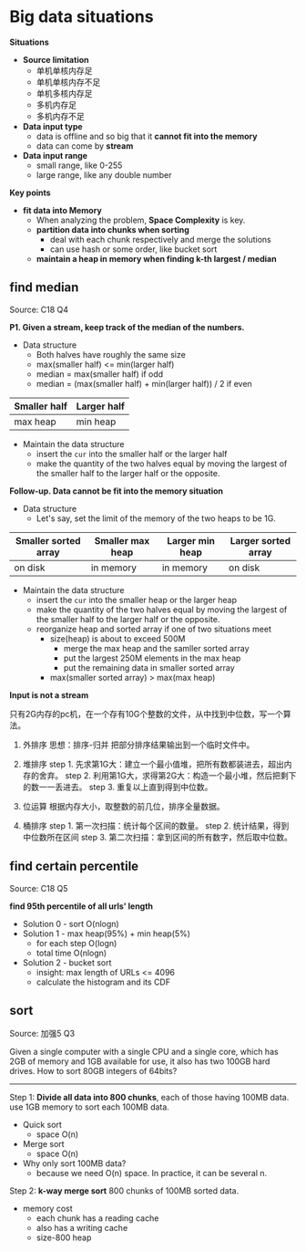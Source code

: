 <extoc></extoc>

# Big data situations

**Situations**

- **Source limitation**
    - 单机单核内存足
    - 单机单核内存不足
    - 单机多核内存足
    - 多机内存足
    - 多机内存不足
- **Data input type**
    - data is offline and so big that it **cannot fit into the memory**
    - data can come by **stream**
- **Data input range**
    - small range, like 0-255
    - large range, like any double number

**Key points**

- **fit data into Memory**
    - When analyzing the problem, **Space Complexity** is key.
    - **partition data into chunks when sorting**
        - deal with each chunk respectively and merge the solutions
        - can use hash or some order, like bucket sort
    - **maintain a heap in memory when finding k-th largest / median**

## find median

Source: C18 Q4

**P1. Given a stream, keep track of the median of the numbers.**

- Data structure
    - Both halves have roughly the same size
    - max(smaller half) <= min(larger half)
    - median = max(smaller half) if odd
    - median = (max(smaller half) + min(larger half)) / 2 if even

Smaller half | Larger half
---|---
max heap | min heap

- Maintain the data structure
    - insert the `cur` into the smaller half or the larger half
    - make the quantity of the two halves equal by moving the largest of the smaller half to the larger half or the opposite.

**Follow-up. Data cannot be fit into the memory situation**

- Data structure
    - Let's say, set the limit of the memory of the two heaps to be 1G.

Smaller sorted array | Smaller max heap | Larger min heap | Larger sorted array
---|---|---|---
on disk | in memory | in memory | on disk

- Maintain the data structure
    - insert the `cur` into the smaller heap or the larger heap
    - make the quantity of the two halves equal by moving the largest of the smaller half to the larger half or the opposite.
    - reorganize heap and sorted array if one of two situations meet
        - size(heap) is about to exceed 500M
            - merge the max heap and the samller sorted array
            - put the largest 250M elements in the max heap
            - put the remaining data in smaller sorted array
        - max(smaller sorted array) > max(max heap)

**Input is not a stream**


只有2G内存的pc机，在一个存有10G个整数的文件，从中找到中位数，写一个算法。

1. 外排序
思想：排序-归并
把部分排序结果输出到一个临时文件中。

2. 堆排序
step 1. 先求第1G大：建立一个最小值堆，把所有数都装进去，超出内存的舍弃。
step 2. 利用第1G大，求得第2G大：构造一个最小堆，然后把剩下的数一一丢进去。
step 3. 重复以上直到得到中位数。

3. 位运算
根据内存大小，取整数的前几位，排序全量数据。

4. 桶排序
step 1. 第一次扫描：统计每个区间的数量。
step 2. 统计结果，得到中位数所在区间
step 3. 第二次扫描：拿到区间的所有数字，然后取中位数。

## find certain percentile

Source: C18 Q5

**find 95th percentile of all urls' length**

- Solution 0 - sort O(nlogn)
- Solution 1 - max heap(95%) + min heap(5%)
    - for each step O(logn)
    - total time O(nlogn)
- Solution 2 - bucket sort
    - insight: max length of URLs <= 4096
    - calculate the histogram and its CDF

## sort

Source: 加强5 Q3

Given a single computer with a single CPU and a single core, which has 2GB of memory and 1GB available for use, it also has two 100GB hard drives. How to sort 80GB integers of 64bits?

----

Step 1: **Divide all data into 800 chunks**, each of those having 100MB data. use 1GB memory to sort each 100MB data.

- Quick sort
    - space O(n)
- Merge sort
    - space O(n)
- Why only sort 100MB data?
    - because we need O(n) space. In practice, it can be several n.

Step 2: **k-way merge sort** 800 chunks of 100MB sorted data.

- memory cost
    - each chunk has a reading cache
    - also has a writing cache
    - size-800 heap